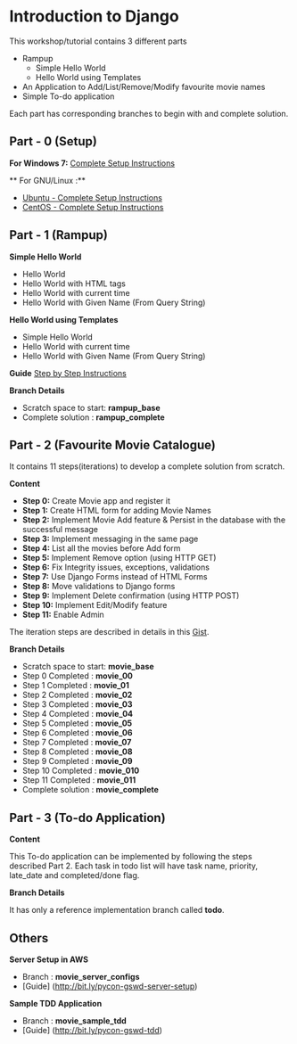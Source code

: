Introduction to Django
=============================
 
This workshop/tutorial contains 3 different parts

  - Rampup
     - Simple Hello World 
     - Hello World using Templates
  - An Application to Add/List/Remove/Modify favourite movie names
  - Simple To-do application

Each part has corresponding branches to begin with and complete solution.

Part - 0   (Setup)
----
**For Windows 7:**
[Complete Setup Instructions](http://bit.ly/pycon-gswd-windows-setup)

** For GNU/Linux :**
- [Ubuntu - Complete Setup Instructions](http://bit.ly/pycon-gswd-linux-setup)
- [CentOS - Complete Setup Instructions](http://bit.ly/pycon-gswd-centos-setup)

Part - 1   (Rampup)
---------
**Simple Hello World**
 - Hello World
 - Hello World with HTML tags
 - Hello World with current time
 - Hello World with Given Name (From Query String)

**Hello World using Templates**
 - Simple Hello World
 - Hello World with current time
 - Hello World with Given Name (From Query String)

**Guide**
[Step by Step Instructions](http://bit.ly/pycon-gswd-rampup)

**Branch Details**
 - Scratch space to start: **rampup_base**
 - Complete solution :     **rampup_complete**


Part - 2   (Favourite Movie Catalogue)
----------
It contains 11 steps(iterations) to develop a complete solution from scratch.

**Content**
 - **Step 0:** Create Movie app and register it
 - **Step 1:** Create HTML form for adding Movie Names 
 - **Step 2:** Implement Movie Add feature & Persist in the database with the successful message
 - **Step 3:** Implement messaging in the same page
 - **Step 4:** List all the movies  before Add form
 - **Step 5:** Implement Remove option (using HTTP GET) 
 - **Step 6:** Fix Integrity issues, exceptions, validations
 - **Step 7:** Use Django Forms instead of HTML Forms
 - **Step 8:** Move  validations to Django forms
 - **Step 9:** Implement Delete confirmation (using HTTP POST)
 - **Step 10:** Implement Edit/Modify feature
 - **Step 11:** Enable Admin

 The iteration steps are described in details in this [Gist](http://bit.ly/pycon-gswd-movie-app).

**Branch Details**
 - Scratch space to start: **movie_base**
 - Step 0 Completed :      **movie_00**
 - Step 1 Completed :      **movie_01**
 - Step 2 Completed :      **movie_02**
 - Step 3 Completed :      **movie_03**
 - Step 4 Completed :      **movie_04**
 - Step 5 Completed :      **movie_05**
 - Step 6 Completed :      **movie_06**
 - Step 7 Completed :      **movie_07**
 - Step 8 Completed :      **movie_08**
 - Step 9 Completed :      **movie_09**
 - Step 10 Completed :     **movie_010**
 - Step 11 Completed :     **movie_011**
 - Complete solution :     **movie_complete**

Part - 3   (To-do Application)
---------
**Content**

This To-do application can be implemented by following the steps described Part 2. Each task in todo list will have task name, priority, late_date and completed/done flag.

**Branch Details**

It has only a reference implementation branch called **todo**.

Others
-------
**Server Setup in AWS**
 - Branch : **movie_server_configs**
 - [Guide] (http://bit.ly/pycon-gswd-server-setup)
    
**Sample TDD Application**
 - Branch : **movie_sample_tdd**
 - [Guide] (http://bit.ly/pycon-gswd-tdd)
